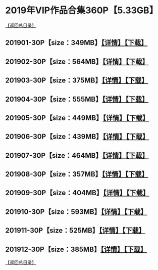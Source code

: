 # 2019年VIP作品合集360P【5.33GB】
[【返回总目录】](/README.md)
## 201901-30P【size：349MB】[【详情】](./201901/README.md)[【下载】](https://474b.com/file/25713053-435043260)
## 201902-30P【size：564MB】[【详情】](./201902/README.md)[【下载】](https://474b.com/file/25713053-435045355)
## 201903-30P【size：375MB】[【详情】](./201903/README.md)[【下载】](https://474b.com/file/25713053-435046228)
## 201904-30P【size：555MB】[【详情】](./201904/README.md)[【下载】](https://474b.com/file/25713053-435047230)
## 201905-30P【size：449MB】[【详情】](./201905/README.md)[【下载】](https://474b.com/file/25713053-435048338)
## 201906-30P【size：439MB】[【详情】](./201906/README.md)[【下载】](https://474b.com/file/25713053-435049419)
## 201907-30P【size：464MB】[【详情】](./201907/README.md)[【下载】](https://474b.com/file/25713053-435050523)
## 201908-30P【size：357MB】[【详情】](./201908/README.md)[【下载】](https://474b.com/file/25713053-435051247)
## 201909-30P【size：404MB】[【详情】](./201909/README.md)[【下载】](https://474b.com/file/25713053-435052130)
## 201910-30P【size：593MB】[【详情】](./201910/README.md)[【下载】](https://474b.com/file/25713053-435055330)
## 201911-30P【size：525MB】[【详情】](./201911/README.md)[【下载】](https://474b.com/file/25713053-435057236)
## 201912-30P【size：385MB】[【详情】](./201912/README.md)[【下载】](https://474b.com/file/25713053-435057837)
[【返回总目录】](/README.md)

























